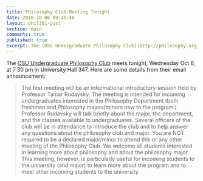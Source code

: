```yaml
---
title: Philosophy Club Meeting Tonight
date: 2010-10-06 09:45:40
layout: phil301-post
section: main
comments: true
published: true
excerpt: The [OSU Undergraduate Philosophy Club](http://philosophy.org.ohio-state.edu/) meets tonight, Wednesday Oct 6, at 7:30 pm in University Hall 347. 
---
```


The [OSU Undergraduate Philosophy Club](http://philosophy.org.ohio-state.edu/) meets tonight, Wednesday Oct 6, at 7:30 pm in University Hall 347. Here are some details from their email announcement:


> The first meeting will be an informational introductory session held by Professor Tamar Rudavsky. The meeting is intended for incoming undergraduates interested in the Philosophy Department (both freshmen and Philosophy majors/minors new to the program.) Professor Rudavsky will talk briefly about the major, the department, and the classes available to undergraduates. Several officers of the club will be in attendance to introduce the club and to help answer any questions about the philosophy club and major. You are NOT required to be a declared major/minor to attend this or any other meeting of the Philosophy Club. We welcome all students interested in learning more about philosophy and about the philosophy major. This meeting, however, is particularly useful for incoming students to the university (and major) to learn more about the program and to meet other incoming students to the university. 

